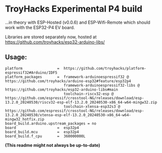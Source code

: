 # TroyHacks Experimental P4 build

...in theory with ESP-Hosted (v0.0.6) and ESP-Wifi-Remote which should work with the ESP32-P4 EV board.

Libraries are stored separately now, hosted at https://github.com/troyhacks/esp32-arduino-libs/

## Usage:

```
platform                =  https://github.com/troyhacks/platform-espressif32#Arduino/IDF5
platform_packages       =  framework-arduinoespressif32 @ https://github.com/troyhacks/arduino-esp32#feature/esp32p4
                           framework-arduinoespressif32-libs @ https://github.com/troyhacks/esp32-arduino-libs#main
                           toolchain-riscv32-esp @ https://github.com/espressif/crosstool-NG/releases/download/esp-13.2.0_20240530/riscv32-esp-elf-13.2.0_20240530-x86_64-w64-mingw32.zip
                           toolchain-xtensa-esp32s3 @ https://github.com/espressif/crosstool-NG/releases/download/esp-13.2.0_20240530/xtensa-esp-elf-13.2.0_20240530-x86_64-w64-mingw32_hotfix.zip
board_build.arduino.upstream_packages = no
board                   =  esp32p4
board_build.mcu         =  esp32p4
board_build.f_cpu       =  360000000L
```

**(This readme might not always be up-to-date)**
